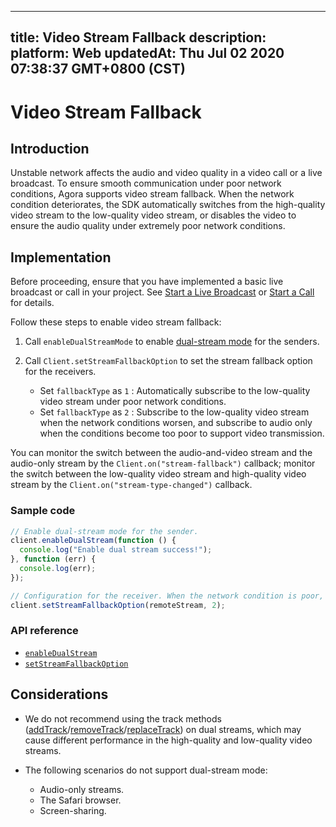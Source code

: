 
---
title: Video Stream Fallback
description: 
platform: Web
updatedAt: Thu Jul 02 2020 07:38:37 GMT+0800 (CST)
---
# Video Stream Fallback
## Introduction

Unstable network affects the audio and video quality in a video call or a live broadcast. To ensure smooth communication under poor network conditions, Agora supports video stream fallback. When the network condition deteriorates, the SDK automatically switches from the high-quality video stream to the low-quality video stream, or disables the video to ensure the audio quality under extremely poor network conditions.


## Implementation

Before proceeding, ensure that you have implemented a basic live broadcast or call in your project. See [Start a Live Broadcast](../../en/Video/start_live_web.md) or [Start a Call](../../en/Video/start_call_web.md) for details.

Follow these steps to enable video stream fallback:

1. Call `enableDualStreamMode` to enable [dual-stream mode](https://docs.agora.io/en/Agora%20Platform/terms?platform=All%20Platforms#dual-steram) for the senders.
	
2. Call `Client.setStreamFallbackOption` to set the stream fallback option for the receivers.
	- Set `fallbackType` as `1` : Automatically subscribe to the low-quality video stream under poor network conditions.
	- Set `fallbackType` as `2` : Subscribe to the low-quality video stream when the network conditions worsen, and subscribe to audio only when the conditions become too poor to support video transmission.


You can monitor the switch between the audio-and-video stream and the audio-only stream by the `Client.on("stream-fallback")` callback; monitor the switch between the low-quality video stream and high-quality video stream by the `Client.on("stream-type-changed")` callback.

### Sample code

```javascript
// Enable dual-stream mode for the sender.
client.enableDualStream(function () {
  console.log("Enable dual stream success!");
}, function (err) {
  console.log(err);
});

// Configuration for the receiver. When the network condition is poor, receive audio only. 
client.setStreamFallbackOption(remoteStream, 2);
```

### API reference

- [`enableDualStream`](https://docs.agora.io/en/Video/API%20Reference/web/interfaces/agorartc.client.html#enabledualstream)
- [`setStreamFallbackOption`](https://docs.agora.io/en/Video/API%20Reference/web/interfaces/agorartc.client.html#setstreamfallbackoption)

## Considerations

- We do not recommend using the track methods ([addTrack](https://docs.agora.io/en/Video/API%20Reference/web/interfaces/agorartc.stream.html#addtrack)/[removeTrack](https://docs.agora.io/en/Video/API%20Reference/web/interfaces/agorartc.stream.html#removetrack)/[replaceTrack](https://docs.agora.io/en/Video/API%20Reference/web/interfaces/agorartc.stream.html#replacetrack)) on dual streams, which may cause different performance in the high-quality and low-quality video streams.

- The following scenarios do not support dual-stream mode:
  - Audio-only streams.
  - The Safari browser.
  - Screen-sharing.
